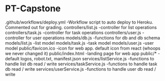 # PT-Capstone
.github/workflows/deploy.yml  -Workflow script to auto deploy to Heroku. Commented out for grading.
controllers/list.js   -controller for list operations
controllers/task.js   -controller for task operations
controllers/user.js   -controller for user operations
models/db.js    -functions for db and db schema
models/list.js  -list model
models/task.js  -task model
models/user.js  -user model
public/favicon.ico  -icon for web app. default icon from react (whoops we never changed it)
public/index.html   -landing page for web app
public/*            -default logos, robot.txt, manifest.json
services/listService.js   -functions to handle list db read / write
services/taskService.js   -functions to handle task db read / write
services/userService.js   -functions to handle user db read / write
